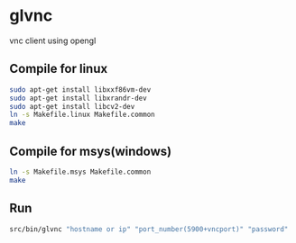 glvnc
=====

vnc client using opengl


Compile for linux
-------

```sh
sudo apt-get install libxxf86vm-dev
sudo apt-get install libxrandr-dev 
sudo apt-get install libcv2-dev
ln -s Makefile.linux Makefile.common
make
```

Compile for msys(windows)
-------

```sh
ln -s Makefile.msys Makefile.common
make
```

Run
-------

```sh
src/bin/glvnc "hostname or ip" "port_number(5900+vncport)" "password"
```
